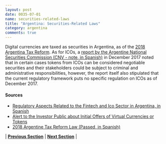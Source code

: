 ```yaml
---
layout: post
date: 0035-07-01
name: securities-related-laws
title: "Argentina: Securities-Related Laws"
category: argentina
comments: true
---
```


Digital currencies are taxed as securities in Argentina, as of the [2018 Argentina Tax Reform](http://servicios.infoleg.gob.ar/infolegInternet/anexos/305000-309999/305262/norma.htm). As for ICOs, a [report by the Argentine National Securities Commission (CNV - note, in Spanish)](http://www.cnv.gob.ar/web/secciones/prensa/comunicados.aspx?id=208) in December 2017 noted that in certain cases tokens from ICOs can be considered negotiable securities and their stakeholders could be subject to criminal and administrative responsibilities, however, the report itself also stipulated that the current regulatory framework puts no specific regulation on ICOs as of December 2017. 


#### Sources
- [Regulatory Aspects Related to the Fintech and Ico Sector in Argentina, in Spanish](https://franciscocoronel.com/aspectos-regulatorios-vinculados-al-sector-fintech-ico-en-argentina/)
- [Alert to the Investor Public about Initial Offers of Virtual Currencies or Tokens](http://www.cnv.gob.ar/web/secciones/prensa/comunicados.aspx?id=208)
- [2018 Argentine Tax Reform Law (Passed, in Spanish)](http://servicios.infoleg.gob.ar/infolegInternet/anexos/305000-309999/305262/norma.htm)

| **[Previous Section](https://neo-project.github.io/global-blockchain-compliance-hub//argentina/argentina-laws-token-sales.html)** | **[Next Section](https://neo-project.github.io/global-blockchain-compliance-hub//argentina/argentina-privacy-and-data-protection.html)** |
